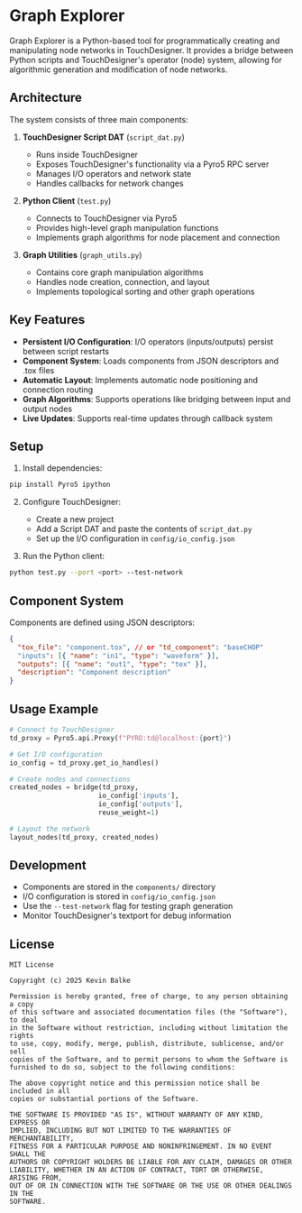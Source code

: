 # Graph Explorer

Graph Explorer is a Python-based tool for programmatically creating and
manipulating node networks in TouchDesigner. It provides a bridge between Python
scripts and TouchDesigner's operator (node) system, allowing for algorithmic
generation and modification of node networks.

## Architecture

The system consists of three main components:

1. **TouchDesigner Script DAT** (`script_dat.py`)

   - Runs inside TouchDesigner
   - Exposes TouchDesigner's functionality via a Pyro5 RPC server
   - Manages I/O operators and network state
   - Handles callbacks for network changes

2. **Python Client** (`test.py`)

   - Connects to TouchDesigner via Pyro5
   - Provides high-level graph manipulation functions
   - Implements graph algorithms for node placement and connection

3. **Graph Utilities** (`graph_utils.py`)
   - Contains core graph manipulation algorithms
   - Handles node creation, connection, and layout
   - Implements topological sorting and other graph operations

## Key Features

- **Persistent I/O Configuration**: I/O operators (inputs/outputs) persist
  between script restarts
- **Component System**: Loads components from JSON descriptors and .tox files
- **Automatic Layout**: Implements automatic node positioning and connection
  routing
- **Graph Algorithms**: Supports operations like bridging between input and
  output nodes
- **Live Updates**: Supports real-time updates through callback system

## Setup

1. Install dependencies:

```bash
pip install Pyro5 ipython
```

2. Configure TouchDesigner:

   - Create a new project
   - Add a Script DAT and paste the contents of `script_dat.py`
   - Set up the I/O configuration in `config/io_config.json`

3. Run the Python client:

```bash
python test.py --port <port> --test-network
```

## Component System

Components are defined using JSON descriptors:

```json
{
  "tox_file": "component.tox", // or "td_component": "baseCHOP"
  "inputs": [{ "name": "in1", "type": "waveform" }],
  "outputs": [{ "name": "out1", "type": "tex" }],
  "description": "Component description"
}
```

## Usage Example

```python
# Connect to TouchDesigner
td_proxy = Pyro5.api.Proxy(f"PYRO:td@localhost:{port}")

# Get I/O configuration
io_config = td_proxy.get_io_handles()

# Create nodes and connections
created_nodes = bridge(td_proxy,
                      io_config['inputs'],
                      io_config['outputs'],
                      reuse_weight=1)

# Layout the network
layout_nodes(td_proxy, created_nodes)
```

## Development

- Components are stored in the `components/` directory
- I/O configuration is stored in `config/io_config.json`
- Use the `--test-network` flag for testing graph generation
- Monitor TouchDesigner's textport for debug information

## License

```
MIT License

Copyright (c) 2025 Kevin Balke

Permission is hereby granted, free of charge, to any person obtaining a copy
of this software and associated documentation files (the "Software"), to deal
in the Software without restriction, including without limitation the rights
to use, copy, modify, merge, publish, distribute, sublicense, and/or sell
copies of the Software, and to permit persons to whom the Software is
furnished to do so, subject to the following conditions:

The above copyright notice and this permission notice shall be included in all
copies or substantial portions of the Software.

THE SOFTWARE IS PROVIDED "AS IS", WITHOUT WARRANTY OF ANY KIND, EXPRESS OR
IMPLIED, INCLUDING BUT NOT LIMITED TO THE WARRANTIES OF MERCHANTABILITY,
FITNESS FOR A PARTICULAR PURPOSE AND NONINFRINGEMENT. IN NO EVENT SHALL THE
AUTHORS OR COPYRIGHT HOLDERS BE LIABLE FOR ANY CLAIM, DAMAGES OR OTHER
LIABILITY, WHETHER IN AN ACTION OF CONTRACT, TORT OR OTHERWISE, ARISING FROM,
OUT OF OR IN CONNECTION WITH THE SOFTWARE OR THE USE OR OTHER DEALINGS IN THE
SOFTWARE.
```
